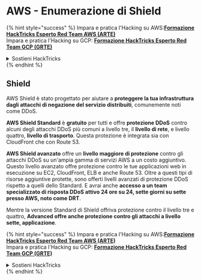 # AWS - Enumerazione di Shield

{% hint style="success" %}
Impara e pratica l'Hacking su AWS:<img src="/.gitbook/assets/image.png" alt="" data-size="line">[**Formazione HackTricks Esperto Red Team AWS (ARTE)**](https://training.hacktricks.xyz/courses/arte)<img src="/.gitbook/assets/image.png" alt="" data-size="line">\
Impara e pratica l'Hacking su GCP: <img src="/.gitbook/assets/image (2).png" alt="" data-size="line">[**Formazione HackTricks Esperto Red Team GCP (GRTE)**<img src="/.gitbook/assets/image (2).png" alt="" data-size="line">](https://training.hacktricks.xyz/courses/grte)

<details>

<summary>Sostieni HackTricks</summary>

* Controlla i [**piani di abbonamento**](https://github.com/sponsors/carlospolop)!
* **Unisciti al** 💬 [**gruppo Discord**](https://discord.gg/hRep4RUj7f) o al [**gruppo telegram**](https://t.me/peass) o **seguici** su **Twitter** 🐦 [**@hacktricks\_live**](https://twitter.com/hacktricks\_live)**.**
* **Condividi trucchi di hacking inviando PR ai** [**HackTricks**](https://github.com/carlospolop/hacktricks) e [**HackTricks Cloud**](https://github.com/carlospolop/hacktricks-cloud) repository di Github.

</details>
{% endhint %}

## Shield

AWS Shield è stato progettato per aiutare a **proteggere la tua infrastruttura dagli attacchi di negazione del servizio distribuiti**, comunemente noti come DDoS.

**AWS Shield Standard** è **gratuito** per tutti e offre **protezione DDoS** contro alcuni degli attacchi DDoS più comuni a livello tre, il **livello di rete**, e livello quattro, **livello di trasporto**. Questa protezione è integrata sia con CloudFront che con Route 53.

**AWS Shield avanzato** offre un **livello maggiore di protezione** contro gli attacchi DDoS su un'ampia gamma di servizi AWS a un costo aggiuntivo. Questo livello avanzato offre protezione contro le tue applicazioni web in esecuzione su EC2, CloudFront, ELB e anche Route 53. Oltre a questi tipi di risorse aggiuntive protette, sono offerti livelli avanzati di protezione DDoS rispetto a quelli dello Standard. E avrai anche **accesso a un team specializzato di risposta DDoS attivo 24 ore su 24, sette giorni su sette presso AWS, noto come DRT**.

Mentre la versione Standard di Shield offriva protezione contro il livello tre e quattro, **Advanced offre anche protezione contro gli attacchi a livello sette, applicazione**.

{% hint style="success" %}
Impara e pratica l'Hacking su AWS:<img src="/.gitbook/assets/image.png" alt="" data-size="line">[**Formazione HackTricks Esperto Red Team AWS (ARTE)**](https://training.hacktricks.xyz/courses/arte)<img src="/.gitbook/assets/image.png" alt="" data-size="line">\
Impara e pratica l'Hacking su GCP: <img src="/.gitbook/assets/image (2).png" alt="" data-size="line">[**Formazione HackTricks Esperto Red Team GCP (GRTE)**<img src="/.gitbook/assets/image (2).png" alt="" data-size="line">](https://training.hacktricks.xyz/courses/grte)

<details>

<summary>Sostieni HackTricks</summary>

* Controlla i [**piani di abbonamento**](https://github.com/sponsors/carlospolop)!
* **Unisciti al** 💬 [**gruppo Discord**](https://discord.gg/hRep4RUj7f) o al [**gruppo telegram**](https://t.me/peass) o **seguici** su **Twitter** 🐦 [**@hacktricks\_live**](https://twitter.com/hacktricks\_live)**.**
* **Condividi trucchi di hacking inviando PR ai** [**HackTricks**](https://github.com/carlospolop/hacktricks) e [**HackTricks Cloud**](https://github.com/carlospolop/hacktricks-cloud) repository di Github.

</details>
{% endhint %}
